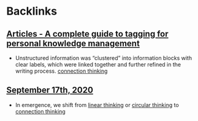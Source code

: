 
# Backlinks
## [Articles - A complete guide to tagging for personal knowledge management](<Articles - A complete guide to tagging for personal knowledge management.md>)
- Unstructured information was “clustered” into information blocks with clear labels, which were linked together and further refined in the writing process. [connection thinking](<connection thinking.md>)

## [September 17th, 2020](<September 17th, 2020.md>)
- In emergence, we shift from [linear thinking](<linear thinking.md>) or [circular thinking](<circular thinking.md>) to [connection thinking](<connection thinking.md>)

